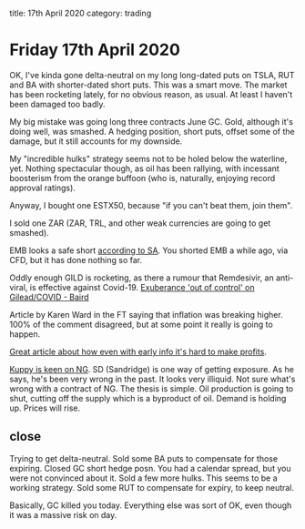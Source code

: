 title: 17th April 2020
category: trading

# Friday 17th April 2020

OK, I've kinda gone delta-neutral on my long long-dated puts on TSLA, RUT and BA with shorter-dated short puts. This was a smart move. The market has been rocketing lately, for no obvious reason, as usual. At least I haven't been damaged too badly.

My big mistake was going long three contracts June GC. Gold, although it's doing well, was smashed. A hedging position, short puts, offset some of the damage, but it still accounts for my downside.

My "incredible hulks" strategy seems not to be holed below the waterline, yet. Nothing spectacular though, as oil has been rallying, with incessant boosterism from the orange buffoon \(who is, naturally, enjoying record approval ratings\).

Anyway, I bought one ESTX50, because "if you can't beat them, join them".

I sold one ZAR \(ZAR, TRL, and other weak currencies are going to get smashed\).

EMB looks a safe short [according to SA](https://seekingalpha.com/article/4338000-emb-emerging-market-junk-bonds-sow-seeds-of-next-financial-crisis?utm_medium=email&utm_source=seeking_alpha&mail_subject=wingcapital-investments-emb-emerging-market-junk-bonds-could-sow-the-seeds-of-the-next-financial-crisis&utm_campaign=rta-author-article&utm_content=link-0). You shorted EMB a while ago, via CFD, but it has done nothing so far.

Oddly enough GILD is rocketing, as there a rumour that Remdesivir, an anti-viral, is effective against Covid-19. [Exuberance 'out of control' on Gilead/COVID - Baird](https://seekingalpha.com/news/3561615-exuberance-out-of-control-on-gilead-covid-baird%20)

Article by Karen Ward in the FT saying that inflation was breaking higher. 100% of the comment disagreed, but at some point it really is going to happen.

[Great article about how even with early info it's hard to make profits](https://kedrosky.org/sendy/w/VLL9wpuednEnztnIzqj9kw/EIcX0BqqvQK8qooT55g892jA/JnPAwW2lOtN892JYgO2LUSEg).

[Kuppy is keen on NG](https://adventuresincapitalism.com/2020/04/13/cookin-with-gas/). SD \(Sandridge\) is one way of getting exposure. As he says, he's been very wrong in the past. It looks very illiquid. Not sure what's wrong with a contract of NG. The thesis is simple. Oil production is going to shut, cutting off the supply which is a byproduct of oil. Demand is holding up. Prices will rise.

## close

Trying to get delta-neutral. Sold some BA puts to compensate for those expiring. Closed GC short hedge posn. You had a calendar spread, but you were not convinced about it. Sold a few more hulks. This seems to be a working strategy. Sold some RUT to compensate for expiry, to keep neutral.

Basically, GC killed you today. Everything else was sort of OK, even though it was a massive risk on day.

